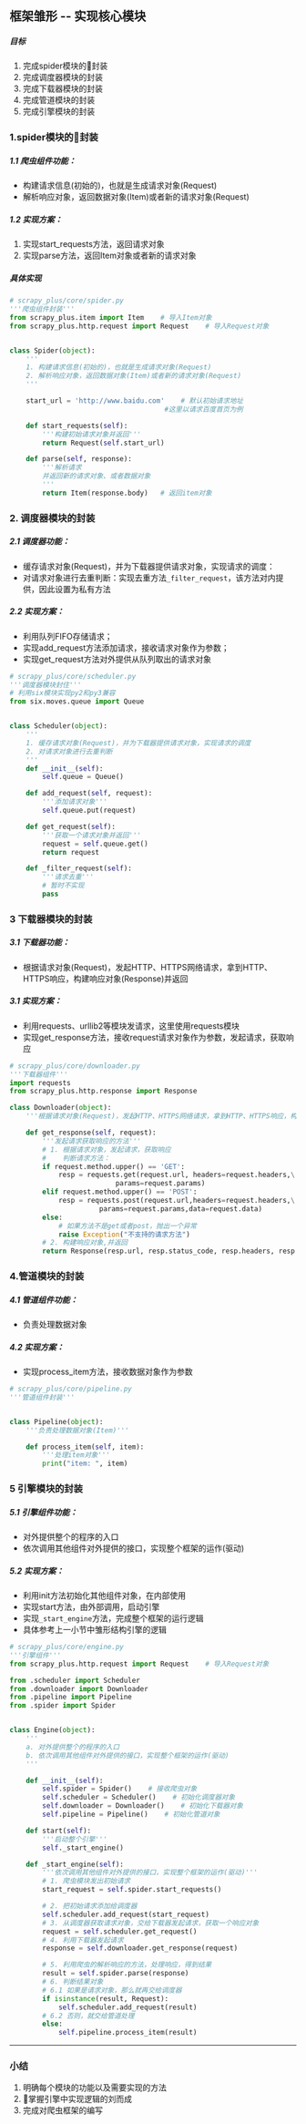 ## 框架雏形 -- 实现核心模块
##### 目标
1. 完成spider模块的封装
2. 完成调度器模块的封装
3. 完成下载器模块的封装
4. 完成管道模块的封装
5. 完成引擎模块的封装

### 1.spider模块的封装
##### 1.1 爬虫组件功能：
- 构建请求信息(初始的)，也就是生成请求对象(Request)
- 解析响应对象，返回数据对象(Item)或者新的请求对象(Request)

##### 1.2 实现方案：
1. 实现start_requests方法，返回请求对象
2. 实现parse方法，返回Item对象或者新的请求对象

##### 具体实现

```python
# scrapy_plus/core/spider.py
'''爬虫组件封装'''
from scrapy_plus.item import Item    # 导入Item对象
from scrapy_plus.http.request import Request    # 导入Request对象


class Spider(object):
    '''
    1. 构建请求信息(初始的)，也就是生成请求对象(Request)
    2. 解析响应对象，返回数据对象(Item)或者新的请求对象(Request)
    '''

    start_url = 'http://www.baidu.com'    # 默认初始请求地址   
                                      #这里以请求百度首页为例

    def start_requests(self):
        '''构建初始请求对象并返回'''
        return Request(self.start_url)

    def parse(self, response):
        '''解析请求
        并返回新的请求对象、或者数据对象
        '''
        return Item(response.body)   # 返回item对象
```

### 2. 调度器模块的封装
##### 2.1 调度器功能：
- 缓存请求对象(Request)，并为下载器提供请求对象，实现请求的调度：
- 对请求对象进行去重判断：实现去重方法`_filter_request`，该方法对内提供，因此设置为私有方法

##### 2.2 实现方案：
- 利用队列FIFO存储请求；
- 实现add_request方法添加请求，接收请求对象作为参数；
- 实现get_request方法对外提供从队列取出的请求对象

```python
# scrapy_plus/core/scheduler.py
'''调度器模块封住'''
# 利用six模块实现py2和py3兼容
from six.moves.queue import Queue


class Scheduler(object):
    '''
    1. 缓存请求对象(Request)，并为下载器提供请求对象，实现请求的调度
    2. 对请求对象进行去重判断
    '''
    def __init__(self):
        self.queue = Queue()

    def add_request(self, request):
        '''添加请求对象'''
        self.queue.put(request)

    def get_request(self):
        '''获取一个请求对象并返回'''
        request = self.queue.get()
        return request

    def _filter_request(self):
        '''请求去重'''
        # 暂时不实现
        pass
```

### 3 下载器模块的封装
##### 3.1 下载器功能：
- 根据请求对象(Request)，发起HTTP、HTTPS网络请求，拿到HTTP、HTTPS响应，构建响应对象(Response)并返回

##### 3.1 实现方案：
- 利用requests、urllib2等模块发请求，这里使用requests模块
- 实现get_response方法，接收request请求对象作为参数，发起请求，获取响应

```python
# scrapy_plus/core/downloader.py
'''下载器组件'''
import requests
from scrapy_plus.http.response import Response

class Downloader(object):
    '''根据请求对象(Request)，发起HTTP、HTTPS网络请求，拿到HTTP、HTTPS响应，构建响应对象(Response)并返回'''

    def get_response(self, request):
        '''发起请求获取响应的方法'''
        # 1. 根据请求对象，发起请求，获取响应
        #    判断请求方法：
        if request.method.upper() == 'GET':
            resp = requests.get(request.url, headers=request.headers,\
                          params=request.params)
        elif request.method.upper() == 'POST':
            resp = requests.post(request.url,headers=request.headers,\
                      params=request.params,data=request.data)
        else:
            # 如果方法不是get或者post，抛出一个异常
            raise Exception("不支持的请求方法")
        # 2. 构建响应对象,并返回
        return Response(resp.url, resp.status_code, resp.headers, resp.content)
```

### 4.管道模块的封装
##### 4.1 管道组件功能：
- 负责处理数据对象

##### 4.2 实现方案：
- 实现process_item方法，接收数据对象作为参数

```python
# scrapy_plus/core/pipeline.py
'''管道组件封装'''


class Pipeline(object):
    '''负责处理数据对象(Item)'''

    def process_item(self, item):
        '''处理item对象'''
        print("item: ", item)
```

### 5 引擎模块的封装
##### 5.1 引擎组件功能：
- 对外提供整个的程序的入口
- 依次调用其他组件对外提供的接口，实现整个框架的运作(驱动)

##### 5.2 实现方案：
- 利用init方法初始化其他组件对象，在内部使用
- 实现start方法，由外部调用，启动引擎
- 实现`_start_engine`方法，完成整个框架的运行逻辑
- 具体参考上一小节中雏形结构引擎的逻辑

```python
# scrapy_plus/core/engine.py
'''引擎组件'''
from scrapy_plus.http.request import Request    # 导入Request对象

from .scheduler import Scheduler
from .downloader import Downloader
from .pipeline import Pipeline
from .spider import Spider


class Engine(object):
    '''
    a. 对外提供整个的程序的入口
    b. 依次调用其他组件对外提供的接口，实现整个框架的运作(驱动)
    '''

    def __init__(self):
        self.spider = Spider()    # 接收爬虫对象
        self.scheduler = Scheduler()    # 初始化调度器对象
        self.downloader = Downloader()    # 初始化下载器对象
        self.pipeline = Pipeline()    # 初始化管道对象

    def start(self):
        '''启动整个引擎'''
        self._start_engine()

    def _start_engine(self):
        '''依次调用其他组件对外提供的接口，实现整个框架的运作(驱动)'''
        # 1. 爬虫模块发出初始请求
        start_request = self.spider.start_requests()

        # 2. 把初始请求添加给调度器
        self.scheduler.add_request(start_request)
        # 3. 从调度器获取请求对象，交给下载器发起请求，获取一个响应对象
        request = self.scheduler.get_request()
        # 4. 利用下载器发起请求
        response = self.downloader.get_response(request)

        # 5. 利用爬虫的解析响应的方法，处理响应，得到结果
        result = self.spider.parse(response)
        # 6. 判断结果对象
        # 6.1 如果是请求对象，那么就再交给调度器
        if isinstance(result, Request):
            self.scheduler.add_request(result)
        # 6.2 否则，就交给管道处理
        else:
            self.pipeline.process_item(result)
```

----

### 小结
1. 明确每个模块的功能以及需要实现的方法
2. 掌握引擎中实现逻辑的刘而成
3. 完成对爬虫框架的编写


